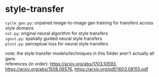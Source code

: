 # style-transfer

`cycle_gan.py`: unpaired image-to-image gan training for transfers across style domains <br>
`nst.py`: original neural algorithm for style transfers <br>
`sgnst.py`: spatially guided neural style transfers <br>
`plnst.py`: perceptual loss for neural style transfers

note: the style transfer models/techniques in this folder aren't actually all gans <br>
references (in order): https://arxiv.org/abs/1703.10593, https://arxiv.org/abs/1508.06576, https://arxiv.org/pdf/1603.08155.pdf